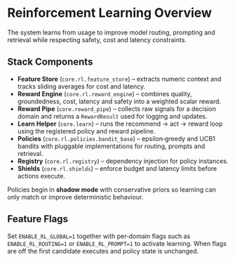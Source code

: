 # Reinforcement Learning Overview

The system learns from usage to improve model routing, prompting and retrieval
while respecting safety, cost and latency constraints.

## Stack Components

- **Feature Store** (`core.rl.feature_store`) – extracts numeric context and
  tracks sliding averages for cost and latency.
- **Reward Engine** (`core.rl.reward_engine`) – combines quality,
  groundedness, cost, latency and safety into a weighted scalar reward.
- **Reward Pipe** (`core.reward_pipe`) – collects raw signals for a decision
  domain and returns a `RewardResult` used for logging and updates.
- **Learn Helper** (`core.learn`) – runs the recommend → act → reward loop
  using the registered policy and reward pipeline.
- **Policies** (`core.rl.policies.bandit_base`) – epsilon‑greedy and UCB1
  bandits with pluggable implementations for routing, prompts and retrieval.
- **Registry** (`core.rl.registry`) – dependency injection for policy
  instances.
- **Shields** (`core.rl.shields`) – enforce budget and latency limits before
  actions execute.

Policies begin in **shadow mode** with conservative priors so learning can only
match or improve deterministic behaviour.

## Feature Flags

Set `ENABLE_RL_GLOBAL=1` together with per‑domain flags such as
`ENABLE_RL_ROUTING=1` or `ENABLE_RL_PROMPT=1` to activate learning. When flags
are off the first candidate executes and policy state is unchanged.
